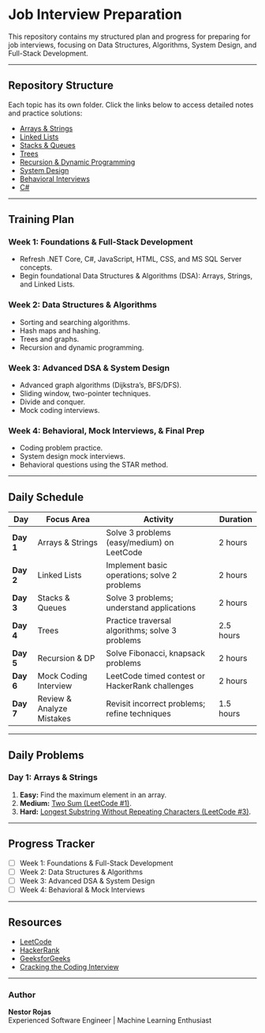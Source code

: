 # Job Interview Preparation  

This repository contains my structured plan and progress for preparing for job interviews, focusing on Data Structures, Algorithms, System Design, and Full-Stack Development.

---

## **Repository Structure**  

Each topic has its own folder. Click the links below to access detailed notes and practice solutions:  
- [Arrays & Strings](./Arrays_Strings/)  
- [Linked Lists](./Linked_Lists/)  
- [Stacks & Queues](./Stacks_Queues/)  
- [Trees](./Trees/)  
- [Recursion & Dynamic Programming](./Recursion_DP/)  
- [System Design](./System_Design/)  
- [Behavioral Interviews](./Behavioral_Interviews/)  
- [C#](./CSharp/)  
---

## **Training Plan**

### **Week 1: Foundations & Full-Stack Development**  
- Refresh .NET Core, C#, JavaScript, HTML, CSS, and MS SQL Server concepts.  
- Begin foundational Data Structures & Algorithms (DSA): Arrays, Strings, and Linked Lists.  

### **Week 2: Data Structures & Algorithms**  
- Sorting and searching algorithms.  
- Hash maps and hashing.  
- Trees and graphs.  
- Recursion and dynamic programming.  

### **Week 3: Advanced DSA & System Design**  
- Advanced graph algorithms (Dijkstra’s, BFS/DFS).  
- Sliding window, two-pointer techniques.  
- Divide and conquer.  
- Mock coding interviews.  

### **Week 4: Behavioral, Mock Interviews, & Final Prep**  
- Coding problem practice.  
- System design mock interviews.  
- Behavioral questions using the STAR method.  

---

## **Daily Schedule**

| **Day**       | **Focus Area**                                   | **Activity**                                      | **Duration** |
|----------------|-------------------------------------------------|-------------------------------------------------|--------------|
| **Day 1**     | Arrays & Strings                                | Solve 3 problems (easy/medium) on LeetCode       | 2 hours      |
| **Day 2**     | Linked Lists                                    | Implement basic operations; solve 2 problems    | 2 hours      |
| **Day 3**     | Stacks & Queues                                 | Solve 3 problems; understand applications       | 2 hours      |
| **Day 4**     | Trees                                           | Practice traversal algorithms; solve 3 problems | 2.5 hours    |
| **Day 5**     | Recursion & DP                                  | Solve Fibonacci, knapsack problems              | 2 hours      |
| **Day 6**     | Mock Coding Interview                           | LeetCode timed contest or HackerRank challenges | 2 hours      |
| **Day 7**     | Review & Analyze Mistakes                       | Revisit incorrect problems; refine techniques   | 1.5 hours    |

---

## **Daily Problems**

### **Day 1: Arrays & Strings**
1. **Easy:** Find the maximum element in an array.  
2. **Medium:** [Two Sum (LeetCode #1)](https://leetcode.com/problems/two-sum/).  
3. **Hard:** [Longest Substring Without Repeating Characters (LeetCode #3)](https://leetcode.com/problems/longest-substring-without-repeating-characters/).  

---

## **Progress Tracker**
- [ ] Week 1: Foundations & Full-Stack Development  
- [ ] Week 2: Data Structures & Algorithms  
- [ ] Week 3: Advanced DSA & System Design  
- [ ] Week 4: Behavioral & Mock Interviews  

---

## **Resources**
- [LeetCode](https://leetcode.com/)  
- [HackerRank](https://www.hackerrank.com/)  
- [GeeksforGeeks](https://www.geeksforgeeks.org/)  
- [Cracking the Coding Interview](http://www.crackingthecodinginterview.com/)

---

### Author  
**Nestor Rojas**  
Experienced Software Engineer | Machine Learning Enthusiast  

